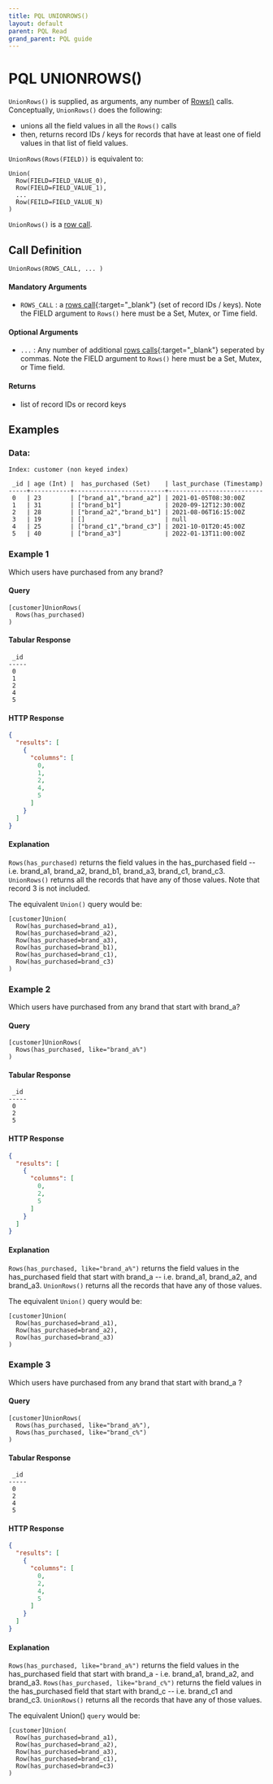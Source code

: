 ```yaml
---
title: PQL UNIONROWS()
layout: default
parent: PQL Read
grand_parent: PQL guide
---
```


# PQL UNIONROWS()

`UnionRows()` is supplied, as arguments, any number of [Rows()](/docs/pql-guide/pql-read-rows) calls. Conceptually, `UnionRows()` does the following:
- unions all the field values in all the `Rows()` calls
- then, returns record IDs / keys for records that have at least one of field values in that list of field values.

`UnionRows(Rows(FIELD))` is equivalent to:

```
Union(
  Row(FIELD=FIELD_VALUE_0),
  Row(FIELD=FIELD_VALUE_1),
  ...
  Row(FEILD=FIELD_VALUE_N)
)
```

`UnionRows()` is a [row call](/docs/pql-guide/pql-read-home#row-calls).

## Call Definition

```
UnionRows(ROWS_CALL, ... )
```

#### Mandatory Arguments
- `ROWS_CALL` : a [rows call](/docs/pql-guide/pql-read-home#rows-calls){:target="_blank"} (set of record IDs / keys). Note the FIELD argument to `Rows()` here must be a Set, Mutex, or Time field.

#### Optional Arguments
- `...` : Any number of additional [rows calls](/docs/pql-guide/pql-read-home#rows-calls){:target="_blank"} seperated by commas. Note the FIELD argument to `Rows()` here must be a Set, Mutex, or Time field.

#### Returns
- list of record IDs or record keys

## Examples

### Data:
```
Index: customer (non keyed index)

 _id | age (Int) |  has_purchased (Set)    | last_purchase (Timestamp)
-----+-----------+-------------------------+--------------------------
 0   | 23        | ["brand_a1","brand_a2"] | 2021-01-05T08:30:00Z
 1   | 31        | ["brand_b1"]            | 2020-09-12T12:30:00Z
 2   | 28        | ["brand_a2","brand_b1"] | 2021-08-06T16:15:00Z
 3   | 19        | []                      | null
 4   | 25        | ["brand_c1","brand_c3"] | 2021-10-01T20:45:00Z
 5   | 40        | ["brand_a3"]            | 2022-01-13T11:00:00Z
```

### Example 1
Which users have purchased from any brand?

#### Query
```
[customer]UnionRows(
  Rows(has_purchased)
)
```

#### Tabular Response
```
 _id
-----
 0
 1
 2
 4
 5
```
#### HTTP Response
```json
{
  "results": [
    {
      "columns": [
        0,
        1,
        2,
        4,
        5
      ]
    }
  ]
}
```
#### Explanation
`Rows(has_purchased)` returns the field values in the has_purchased field -- i.e. brand_a1, brand_a2, brand_b1, brand_a3, brand_c1, brand_c3. `UnionRows()` returns all the records that have any of those values. Note that record 3 is not included.

The equivalent `Union()` query would be:
```
[customer]Union(
  Row(has_purchased=brand_a1),
  Row(has_purchased=brand_a2),
  Row(has_purchased=brand_a3),
  Row(has_purchased=brand_b1),
  Row(has_purchased=brand_c1),
  Row(has_purchased=brand_c3)
)
```

### Example 2
Which users have purchased from any brand that start with brand_a?

#### Query
```
[customer]UnionRows(
  Rows(has_purchased, like="brand_a%")
)
```

#### Tabular Response
```
 _id
-----
 0
 2
 5
```
#### HTTP Response
```json
{
  "results": [
    {
      "columns": [
        0,
        2,
        5
      ]
    }
  ]
}
```
#### Explanation
`Rows(has_purchased, like="brand_a%")` returns the field values in the has_purchased field that start with brand_a -- i.e. brand_a1, brand_a2, and brand_a3. `UnionRows()` returns all the records that have any of those values.

The equivalent `Union()` query would be:
```
[customer]Union(
  Row(has_purchased=brand_a1),
  Row(has_purchased=brand_a2),
  Row(has_purchased=brand_a3)
)
```

### Example 3
Which users have purchased from any brand that start with brand_a ?

#### Query
```
[customer]UnionRows(
  Rows(has_purchased, like="brand_a%"),
  Rows(has_purchased, like="brand_c%")
)
```

#### Tabular Response
```
 _id
-----
 0
 2
 4
 5
```
#### HTTP Response
```json
{
  "results": [
    {
      "columns": [
        0,
        2,
        4,
        5
      ]
    }
  ]
}
```
#### Explanation
`Rows(has_purchased, like="brand_a%")` returns the field values in the has_purchased field that start with brand_a - i.e.  brand_a1, brand_a2, and brand_a3. `Rows(has_purchased, like="brand_c%")` returns the field values in the has_purchased field that start with brand_c -- i.e. brand_c1 and brand_c3. `UnionRows()` returns all the records that have any of those values.

The equivalent Union() `query` would be:
```
[customer]Union(
  Row(has_purchased=brand_a1),
  Row(has_purchased=brand_a2),
  Row(has_purchased=brand_a3),
  Row(has_purchased=brand_c1),
  Row(has_purchased=brand=c3)
)
```
